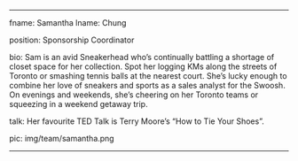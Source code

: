 ---

fname: Samantha
lname: Chung

position: Sponsorship Coordinator

bio: Sam is an avid Sneakerhead who’s continually battling a shortage of closet space for her collection. Spot her logging KMs along the streets of Toronto or smashing tennis balls at the nearest court. She’s lucky enough to combine her love of sneakers and sports as a sales analyst for the Swoosh. On evenings and weekends, she’s cheering on her Toronto teams or squeezing in a weekend getaway trip.

talk: Her favourite TED Talk is Terry Moore’s “How to Tie Your Shoes”.

pic:  img/team/samantha.png

---